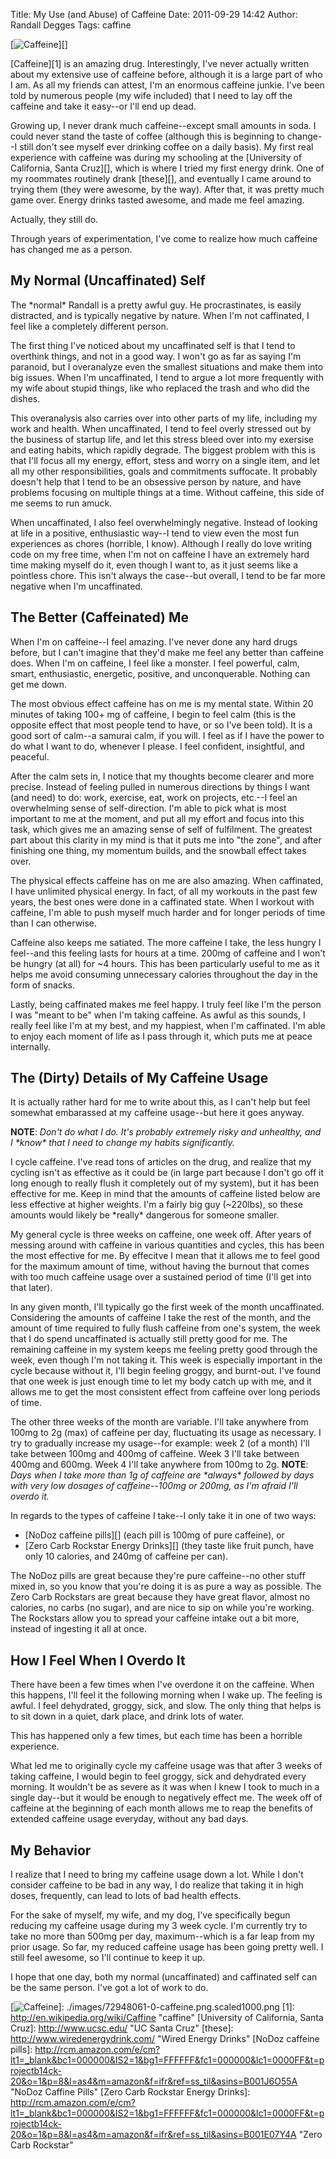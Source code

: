 Title: My Use (and Abuse) of Caffeine
Date: 2011-09-29 14:42
Author: Randall Degges
Tags: caffine


[![Caffeine][]][]

[Caffeine][1] is an amazing drug. Interestingly, I've never actually written
about my extensive use of caffeine before, although it is a large part of who I
am. As all my friends can attest, I'm an enormous caffeine junkie. I've been
told by numerous people (my wife included) that I need to lay off the caffeine
and take it easy--or I'll end up dead.

Growing up, I never drank much caffeine--except small amounts in soda. I could
never stand the taste of coffee (although this is beginning to change--I still
don't see myself ever drinking coffee on a daily basis). My first real
experience with caffeine was during my schooling at the [University of
California, Santa Cruz][], which is where I tried my first energy drink. One of
my roommates routinely drank [these][], and eventually I came around to trying
them (they were awesome, by the way). After that, it was pretty much game over.
Energy drinks tasted awesome, and made me feel amazing.

Actually, they still do.

Through years of experimentation, I've come to realize how much caffeine has
changed me as a person.


## My Normal (Uncaffinated) Self

The \*normal\* Randall is a pretty awful guy. He procrastinates, is easily
distracted, and is typically negative by nature. When I'm not caffinated, I feel
like a completely different person.

The first thing I've noticed about my uncaffinated self is that I tend to
overthink things, and not in a good way. I won't go as far as saying I'm
paranoid, but I overanalyze even the smallest situations and make them into big
issues. When I'm uncaffinated, I tend to argue a lot more frequently with my
wife about stupid things, like who replaced the trash and who did the dishes.

This overanalysis also carries over into other parts of my life, including my
work and health. When uncaffinated, I tend to feel overly stressed out by the
business of startup life, and let this stress bleed over into my exersise and
eating habits, which rapidly degrade. The biggest problem with this is that I'll
focus all my energy, effort, stess and worry on a single item, and let all my
other responsibilities, goals and commitments suffocate. It probably doesn't
help that I tend to be an obsessive person by nature, and have problems focusing
on multiple things at a time. Without caffeine, this side of me seems to run
amuck.

When uncaffinated, I also feel overwhelmingly negative. Instead of looking at
life in a positive, enthusiastic way--I tend to view even the most fun
experiences as chores (horrible, I know). Although I really do love writing code
on my free time, when I'm not on caffeine I have an extremely hard time making
myself do it, even though I want to, as it just seems like a pointless chore.
This isn't always the case--but overall, I tend to be far more negative when I'm
uncaffinated.


## The Better (Caffeinated) Me

When I'm on caffeine--I feel amazing. I've never done any hard drugs before, but
I can't imagine that they'd make me feel any better than caffeine does. When I'm
on caffeine, I feel like a monster. I feel powerful, calm, smart, enthusiastic,
energetic, positive, and unconquerable. Nothing can get me down.

The most obvious effect caffeine has on me is my mental state. Within 20 minutes
of taking 100+ mg of caffeine, I begin to feel calm (this is the opposite effect
that most people tend to have, or so I've been told). It is a good sort of
calm--a samurai calm, if you will. I feel as if I have the power to do what I
want to do, whenever I please. I feel confident, insightful, and peaceful.

After the calm sets in, I notice that my thoughts become clearer and more
precise. Instead of feeling pulled in numerous directions by things I want (and
need) to do: work, exercise, eat, work on projects, etc.--I feel an overwhelming
sense of self-direction. I'm able to pick what is most important to me at the
moment, and put all my effort and focus into this task, which gives me an
amazing sense of self of fulfilment. The greatest part about this clarity in my
mind is that it puts me into "the zone", and after finishing one thing, my
momentum builds, and the snowball effect takes over.

The physical effects caffeine has on me are also amazing. When caffinated, I
have unlimited physical energy. In fact, of all my workouts in the past few
years, the best ones were done in a caffinated state. When I workout with
caffeine, I'm able to push myself much harder and for longer periods of time
than I can otherwise.

Caffeine also keeps me satiated. The more caffeine I take, the less hungry I
feel--and this feeling lasts for hours at a time. 200mg of caffeine and I won't
be hungry (at all) for \~4 hours. This has been particularly useful to me as it
helps me avoid consuming unnecessary calories throughout the day in the form of
snacks.

Lastly, being caffinated makes me feel happy. I truly feel like I'm the person I
was "meant to be" when I'm taking caffeine. As awful as this sounds, I really
feel like I'm at my best, and my happiest, when I'm caffinated. I'm able to
enjoy each moment of life as I pass through it, which puts me at peace
internally.


## The (Dirty) Details of My Caffeine Usage

It is actually rather hard for me to write about this, as I can't help but feel
somewhat embarassed at my caffeine usage--but here it goes anyway.

**NOTE**: *Don't do what I do. It's probably extremely risky and unhealthy, and
I \*know\* that I need to change my habits significantly.*

I cycle caffeine. I've read tons of articles on the drug, and realize that my
cycling isn't as effective as it could be (in large part because I don't go off
it long enough to really flush it completely out of my system), but it has been
effective for me. Keep in mind that the amounts of caffeine listed below are
less effective at higher weights. I'm a fairly big guy (\~220lbs), so these
amounts would likely be \*really\* dangerous for someone smaller.

My general cycle is three weeks on caffeine, one week off. After years of
messing around with caffeine in various quantities and cycles, this has been the
most effective for me. By effecitve I mean that it allows me to feel good for
the maximum amount of time, without having the burnout that comes with too much
caffeine usage over a sustained period of time (I'll get into that later).

In any given month, I'll typically go the first week of the month uncaffinated.
Considering the amounts of caffeine I take the rest of the month, and the amount
of time required to fully flush caffeine from one's system, the week that I do
spend uncaffinated is actually still pretty good for me. The remaining caffeine
in my system keeps me feeling pretty good through the week, even though I'm not
taking it. This week is especially important in the cycle because without it,
I'll begin feeling groggy, and burnt-out. I've found that one week is just
enough time to let my body catch up with me, and it allows me to get the most
consistent effect from caffeine over long periods of time.

The other three weeks of the month are variable. I'll take anywhere from 100mg
to 2g (max) of caffeine per day, fluctuating its usage as necessary. I try to
gradually increase my usage--for example: week 2 (of a month) I'll take between
100mg and 400mg of caffeine. Week 3 I'll take between 400mg and 600mg. Week 4
I'll take anywhere from 100mg to 2g. **NOTE**: *Days when I take more than 1g of
caffeine are \*always\* followed by days with very low dosages of
caffeine--100mg or 200mg, as I'm afraid I'll overdo it.*

In regards to the types of caffeine I take--I only take it in one of two ways:

-   [NoDoz caffeine pills][] (each pill is 100mg of pure caffeine), or
-   [Zero Carb Rockstar Energy Drinks][] (they taste like fruit punch, have only
    10 calories, and 240mg of caffeine per can).

The NoDoz pills are great because they're pure caffeine--no other stuff mixed
in, so you know that you're doing it is as pure a way as possible. The Zero Carb
Rockstars are great because they have great flavor, almost no calories, no carbs
(no sugar), and are nice to sip on while you're working. The Rockstars allow you
to spread your caffeine intake out a bit more, instead of ingesting it all at
once.


## How I Feel When I Overdo It

There have been a few times when I've overdone it on the caffeine. When this
happens, I'll feel it the following morning when I wake up. The feeling is
awful. I feel dehydrated, groggy, sick, and slow. The only thing that helps is
to sit down in a quiet, dark place, and drink lots of water.

This has happened only a few times, but each time has been a horrible
experience.

What led me to originally cycle my caffeine usage was that after 3 weeks of
taking caffeine, I would begin to feel groggy, sick and dehydrated every
morning. It wouldn't be as severe as it was when I knew I took to much in a
single day--but it would be enough to negatively effect me. The week off of
caffeine at the beginning of each month allows me to reap the benefits of
extended caffeine usage everyday, without any bad days.


## My Behavior

I realize that I need to bring my caffeine usage down a lot. While I don't
consider caffeine to be bad in any way, I do realize that taking it in high
doses, frequently, can lead to lots of bad health effects.

For the sake of myself, my wife, and my dog, I've specifically begun reducing my
caffeine usage during my 3 week cycle. I'm currently try to take no more than
500mg per day, maximum--which is a far leap from my prior usage. So far, my
reduced caffeine usage has been going pretty well. I still feel awesome, so I'll
continue to keep it up.

I hope that one day, both my normal (uncaffinated) and caffinated self can be
the same person. I've got a lot of work to do.


  [Caffeine]: http://getfile3.posterous.com/getfile/files.posterous.com/temp-2011-09-28/BInCDHtewutinatzsktHbFeptkwEtJHJqjeIqBkkBJqtivfHoplCqvubjfDF/caffeine.png.scaled696.png
  [![Caffeine][]]: ./images/72948061-0-caffeine.png.scaled1000.png
  [1]: http://en.wikipedia.org/wiki/Caffine "caffine"
  [University of California, Santa Cruz]: http://www.ucsc.edu/ "UC Santa Cruz"
  [these]: http://www.wiredenergydrink.com/ "Wired Energy Drinks"
  [NoDoz caffeine pills]: http://rcm.amazon.com/e/cm?lt1=_blank&bc1=000000&IS2=1&bg1=FFFFFF&fc1=000000&lc1=0000FF&t=projectb14ck-20&o=1&p=8&l=as4&m=amazon&f=ifr&ref=ss_til&asins=B001J6O55A
    "NoDoz Caffine Pills"
  [Zero Carb Rockstar Energy Drinks]: http://rcm.amazon.com/e/cm?lt1=_blank&bc1=000000&IS2=1&bg1=FFFFFF&fc1=000000&lc1=0000FF&t=projectb14ck-20&o=1&p=8&l=as4&m=amazon&f=ifr&ref=ss_til&asins=B001E07Y4A
    "Zero Carb Rockstar"
